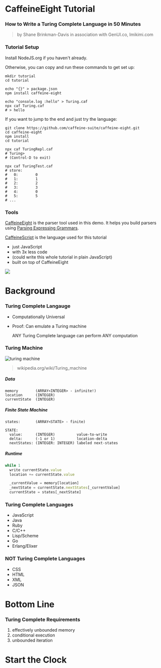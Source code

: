# CaffeineEight Tutorial
### How to Write a Turing Complete Language in 50 Minutes

> by Shane Brinkman-Davis
in association with GenUI.co, Imikimi.com

### Tutorial Setup

Install NodeJS.org if you haven't already.

Otherwise, you can copy and run these commands to get set up:
```shell
mkdir tutorial
cd tutorial

echo "{}" > package.json
npm install caffeine-eight

echo "console.log :hello" > Turing.caf
npx caf Turing.caf
# > hello
```

If you want to jump to the end and just try the language:
```shell
git clone https://github.com/caffeine-suite/caffeine-eight.git
cd caffeine-eight
npm install
cd tutorial

npx caf TuringRepl.caf
# Turing>
# (Control-D to exit)

npx caf TuringTest.caf
# store:
#   0:        0
#   1:        1
#   2:        2
#   3:        3
#   4:        0
#   5:        5
# ...
```


### Tools

[CaffeineEight](https://github.com/caffeine-suite/caffeine-eight) is the parser tool used in this demo. It helps you build parsers using [Parsing Expressing Grammars](https://en.wikipedia.org/wiki/Parsing_expression_grammar).

[CaffeineScript](http://CaffeineScript.com) is the language used for this tutorial
* just JavaScript
* with 3x less code
* (could write this whole tutorial in plain JavaScript)
* built on top of CaffeineEight

![](https://raw.githubusercontent.com/wiki/shanebdavis/caffeine-script/CaffeineScriptLogo.png)


# Background

### Turing Complete Langauge

* Computationally Universal
* Proof: Can emulate a Turing machine

  ANY Turing Complete language can perform
  ANY computation

### Turing Machine

![turing machine](https://upload.wikimedia.org/wikipedia/commons/0/03/Turing_Machine_Model_Davey_2012.jpg)
> wikipedia.org/wiki/Turing_machine

##### Data
```
memory        (ARRAY<INTEGER> - infinite!)
location      (INTEGER)
currentState  (INTEGER)
```
##### Finite State Machine
```
states:       (ARRAY<STATE> - finite)

STATE:
  value:      (INTEGER)          value-to-write
  delta:      (-1 or 1)          location-delta
  nextStates: (INTEGER: INTEGER) labeled next-states
```
##### Runtime
```javascript
while 1
  write currentState.value
  location += currentState.value

  _currentValue = memory[location]
  _nextState = currentState.nextStates[_currentValue]
  currentState = states[_nextState]
```

### Turing Complete Languages

* JavaScript
* Java
* Ruby
* C/C++
* Lisp/Scheme
* Go
* Erlang/Elixer

### NOT Turing Complete Languages

* CSS
* HTML
* XML
* JSON

# Bottom Line
### Turing Complete Requirements

1. effectively unbounded memory
1. conditional execution
1. unbounded iteration

# Start the Clock